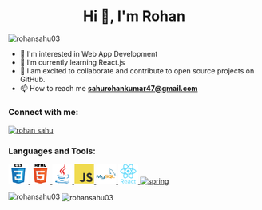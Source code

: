 <h1 align="center">Hi 👋, I'm Rohan</h1>
<p align="left"> <img src="https://komarev.com/ghpvc/?username=rohansahu03&label=Profile%20views&color=0e75b6&style=flat" alt="rohansahu03" /> </p>

- 👀 I'm interested in Web App Development
- 🌱 I’m currently learning React.js
- 💞️ I am excited to collaborate and contribute to open source projects on GitHub.
- 📫 How to reach me **sahurohankumar47@gmail.com**

<h3 align="left">Connect with me:</h3>
<p align="left">
<a href="https://linkedin.com/in/rohan sahu" target="blank"><img align="center" src="https://raw.githubusercontent.com/rahuldkjain/github-profile-readme-generator/master/src/images/icons/Social/linked-in-alt.svg" alt="rohan sahu" height="30" width="40" /></a>
</p>

<h3 align="left">Languages and Tools:</h3>
<p align="left"> <a href="https://www.w3schools.com/css/" target="_blank" rel="noreferrer"> <img src="https://raw.githubusercontent.com/devicons/devicon/master/icons/css3/css3-original-wordmark.svg" alt="css3" width="40" height="40"/> </a> <a href="https://www.w3.org/html/" target="_blank" rel="noreferrer"> <img src="https://raw.githubusercontent.com/devicons/devicon/master/icons/html5/html5-original-wordmark.svg" alt="html5" width="40" height="40"/> </a> <a href="https://www.java.com" target="_blank" rel="noreferrer"> <img src="https://raw.githubusercontent.com/devicons/devicon/master/icons/java/java-original.svg" alt="java" width="40" height="40"/> </a> <a href="https://developer.mozilla.org/en-US/docs/Web/JavaScript" target="_blank" rel="noreferrer"> <img src="https://raw.githubusercontent.com/devicons/devicon/master/icons/javascript/javascript-original.svg" alt="javascript" width="40" height="40"/> </a> <a href="https://www.mysql.com/" target="_blank" rel="noreferrer"> <img src="https://raw.githubusercontent.com/devicons/devicon/master/icons/mysql/mysql-original-wordmark.svg" alt="mysql" width="40" height="40"/> </a> <a href="https://reactjs.org/" target="_blank" rel="noreferrer"> <img src="https://raw.githubusercontent.com/devicons/devicon/master/icons/react/react-original-wordmark.svg" alt="react" width="40" height="40"/> </a> <a href="https://spring.io/" target="_blank" rel="noreferrer"> <img src="https://www.vectorlogo.zone/logos/springio/springio-icon.svg" alt="spring" width="40" height="40"/> </a> </p>

<p><img align="left" src="https://github-readme-stats.vercel.app/api/top-langs?username=rohansahu03&show_icons=true&locale=en&layout=compact" alt="rohansahu03" /></p>

<p>&nbsp;<img align="center" src="https://github-readme-stats.vercel.app/api?username=rohansahu03&show_icons=true&locale=en" alt="rohansahu03" /></p>
